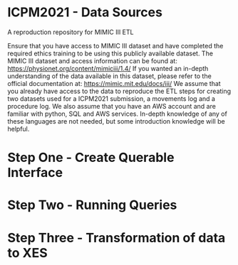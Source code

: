 # ICPM2021 - Data Sources
A reproduction repository for MIMIC III ETL

Ensure that you have access to MIMIC III dataset and have completed the required ethics training to be using this publicly available dataset.
The MIMIC III dataset and access information can be found at: https://physionet.org/content/mimiciii/1.4/
If you wanted an in-depth understanding of the data available in this dataset, please refer to the official documentation at: https://mimic.mit.edu/docs/iii/
We assume that you already have access to the data to reproduce the ETL steps for creating two datasets used for a ICPM2021 submission, a movements log and a procedure log. 
We also assume that you have an AWS account and are familiar with python, SQL and AWS services. In-depth knowledge of any of these languages are not needed, but some introduction knowledge will be helpful.

# Step One - Create Querable Interface


# Step Two - Running Queries


# Step Three - Transformation of data to XES